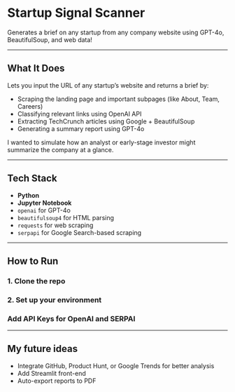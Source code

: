 # Startup Signal Scanner

Generates a brief on any startup from any company website using GPT-4o, BeautifulSoup, and web data!

---

## What It Does

Lets you input the URL of any startup’s website and returns a brief by:

- Scraping the landing page and important subpages (like About, Team, Careers)
- Classifying relevant links using OpenAI API
- Extracting TechCrunch articles using Google + BeautifulSoup
- Generating a summary report using GPT-4o

I wanted to simulate how an analyst or early-stage investor might summarize the company at a glance.

---

## Tech Stack

- **Python**
- **Jupyter Notebook**
- `openai` for GPT-4o
- `beautifulsoup4` for HTML parsing
- `requests` for web scraping
- `serpapi` for Google Search-based scraping

---

## How to Run

### 1. Clone the repo
### 2. Set up your environment
### Add API Keys for OpenAI and SERPAI

---

## My future ideas
- Integrate GitHub, Product Hunt, or Google Trends for better analysis
- Add Streamlit front-end
- Auto-export reports to PDF
